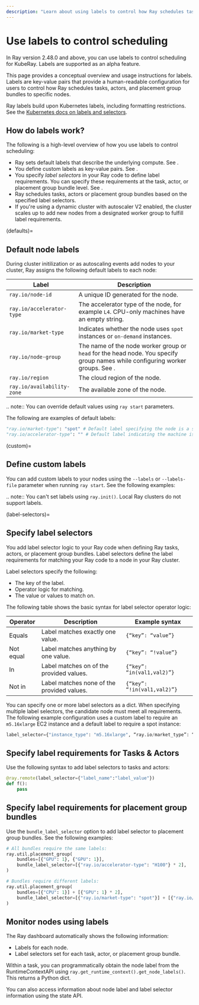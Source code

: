 ```yaml
---
description: "Learn about using labels to control how Ray schedules tasks, actors, and placement groups to nodes in your Kubernetes cluster."
---
```


# Use labels to control scheduling

In Ray version 2.48.0 and above, you can use labels to control scheduling for KubeRay. Labels are supported as an alpha feature.

This page provides a conceptual overview and usage instructions for labels. Labels are key-value pairs that provide a human-readable configuration for users to control how Ray schedules tasks, actors, and placement group bundles to specific nodes.

Ray labels build upon Kubernetes labels, including formatting restrictions. See the [Kubernetes docs on labels and selectors](https://kubernetes.io/docs/concepts/overview/working-with-objects/labels/).

## How do labels work?

The following is a high-level overview of how you use labels to control scheduling:

- Ray sets default labels that describe the underlying compute. See [](defaults).
- You define custom labels as key-value pairs. See [](custom).
- You specify *label selectors* in your Ray code to define label requirements. You can specify these requirements at the task, actor, or placement group bundle level. See [](label-selectors).
- Ray schedules tasks, actors or placement group bundles based on the specified label selectors.
- If you're using a dynamic cluster with autoscaler V2 enabled, the cluster scales up to add new nodes from a designated worker group to fulfill label requirements.

(defaults)=
## Default node labels 

During cluster initilization or as autoscaling events add nodes to your cluster, Ray assigns the following default labels to each node:

| Label | Description |
| --- | --- |
| `ray.io/node-id` | A unique ID generated for the node. |
| `ray.io/accelerator-type` | The accelerator type of the node, for example `L4`. CPU-only machines have an empty string. |
| `ray.io/market-type` | Indicates whether the node uses `spot` instances or `on-demand` instances. |
| `ray.io/node-group` | The name of the node worker group or `head` for the head node. You specify group names while configuring worker groups. See [](kuberay-config). |
| `ray.io/region` | The cloud region of the node. | 
| `ray.io/availability-zone` | The available zone of the node. |

.. note:: You can override default values using `ray start` parameters.

The following are examples of default labels:

```python
"ray.io/market-type": "spot" # Default label specifying the node is a spot instance.
"ray.io/accelerator-type": "" # Default label indicating the machine is CPU-only.
```

(custom)=
## Define custom labels

You can add custom labels to your nodes using the `--labels` or `--labels-file` parameter when running `ray start`. See the following examples:

<!-- INSERT EXAMPLES -->

.. note:: You can't set labels using `ray.init()`. Local Ray clusters do not support labels.

(label-selectors)=
## Specify label selectors

You add label selector logic to your Ray code when defining Ray tasks, actors, or placement group bundles. Label selectors define the label requirements for matching your Ray code to a node in your Ray cluster.

Label selectors specify the following:

- The key of the label.
- Operator logic for matching.
- The value or values to match on.

The following table shows the basic syntax for label selector operator logic:

| Operator | Description | Example syntax |
| --- | --- | --- |
| Equals | Label matches exactly one value. | `{“key”: “value”}`
| Not equal | Label matches anything by one value. | `{“key”: “!value”}`
| In | Label matches on of the provided values. | `{“key”: “in(val1,val2)”}`
| Not in | Label matches none of the provided values. | `{“key”: “!in(val1,val2)”}`

You can specify one or more label selectors as a dict. When specifying multiple label selectors, the candidate node must meet all requirements. The following example configuration uses a custom label to require an `m5.16xlarge` EC2 instance and a default label to require a spot instance:

```python
label_selector={"instance_type": "m5.16xlarge", “ray.io/market_type”: “spot”}  
```

## Specify label requirements for Tasks & Actors

Use the following syntax to add label selectors to tasks and actors:

```python
@ray.remote(label_selector={"label_name":"label_value"})
def f():
    pass
```

<!-- INSERT ADDITIONAL EXAMPLES AS DESIRED -->

## Specify label requirements for placement group bundles

Use the `bundle_label_selector` option to add label selector to placement group bundles. See the following examples:

```python
# All bundles require the same labels:
ray.util.placement_group(
    bundles=[{"GPU": 1}, {"GPU": 1}],
    bundle_label_selector=[{"ray.io/accelerator-type": "H100"} * 2],
)

# Bundles require different labels:
ray.util.placement_group(
    bundles=[{"CPU": 1}] + [{"GPU": 1} * 2],
    bundle_label_selector=[{"ray.io/market-type": "spot"}] + [{"ray.io/accelerator-type": "H100"} * 2]
)
```

<!-- Commenting out until code is provided

### An end-to-end example

TBD -->

## Monitor nodes using labels

The Ray dashboard automatically shows the following information:
- Labels for each node.
- Label selectors set for each task, actor, or placement group bundle.

<!-- ADD LINKS TO THE ABOVE WHEN AVAILABLE -->

Within a task, you can programmatically obtain the node label from the RuntimeContextAPI using `ray.get_runtime_context().get_node_labels()`. This returns a Python dict.

You can also access information about node label and label selector information using the state API.

<!-- DJS: cannot figure out how to document this. -->

